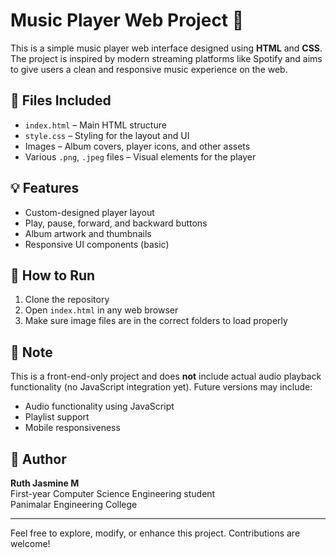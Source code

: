 # Music Player Web Project 🎵

This is a simple music player web interface designed using **HTML** and **CSS**. The project is inspired by modern streaming platforms like Spotify and aims to give users a clean and responsive music experience on the web.

## 📁 Files Included

- `index.html` – Main HTML structure
- `style.css` – Styling for the layout and UI
- Images – Album covers, player icons, and other assets
- Various `.png`, `.jpeg` files – Visual elements for the player

## 💡 Features

- Custom-designed player layout
- Play, pause, forward, and backward buttons
- Album artwork and thumbnails
- Responsive UI components (basic)

## 🚀 How to Run

1. Clone the repository 
2. Open `index.html` in any web browser
3. Make sure image files are in the correct folders to load properly

## 📌 Note

This is a front-end-only project and does **not** include actual audio playback functionality (no JavaScript integration yet). Future versions may include:
- Audio functionality using JavaScript
- Playlist support
- Mobile responsiveness

## 🙌 Author

**Ruth Jasmine M**  
First-year Computer Science Engineering student  
Panimalar Engineering College

---

Feel free to explore, modify, or enhance this project. Contributions are welcome!
